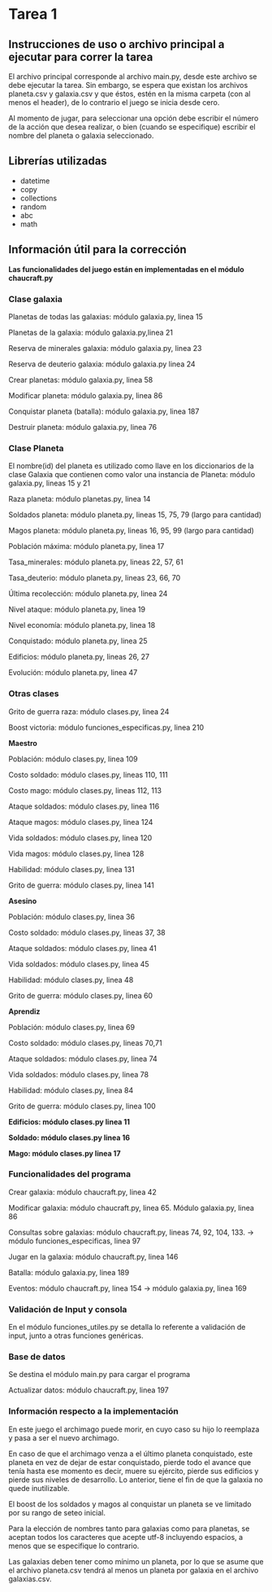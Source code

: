 # Tarea 1


## Instrucciones de uso o archivo principal a ejecutar para correr la tarea

El archivo principal corresponde al archivo main.py, desde este archivo se debe ejecutar la tarea. Sin embargo, se espera que existan los archivos planeta.csv y galaxia.csv y que éstos, estén en la misma carpeta (con al menos el header), de lo contrario el juego se inicia desde cero.

Al momento de jugar, para seleccionar una opción debe escribir el número de la acción que desea realizar, o bien (cuando se especifique) escribir el nombre del planeta o galaxia seleccionado.


## Librerías utilizadas

* datetime
* copy
* collections
* random
* abc
* math


## Información útil para la corrección

**Las funcionalidades del juego están en implementadas en el módulo chaucraft.py**

### Clase galaxia

Planetas de todas las galaxias: módulo galaxia.py, linea 15

Planetas de la galaxia: módulo galaxia.py,linea 21

Reserva de minerales galaxia: módulo galaxia.py, linea 23

Reserva de deuterio galaxia: módulo galaxia.py linea 24

Crear planetas: módulo galaxia.py, linea 58

Modificar planeta:  módulo galaxia.py, linea 86

Conquistar planeta (batalla):  módulo galaxia.py, linea 187

Destruir planeta:  módulo galaxia.py, linea 76

### Clase Planeta

El nombre(id) del planeta es utilizado como llave en los diccionarios de la clase Galaxia que contienen como valor una instancia de Planeta: módulo galaxia.py, lineas 15 y 21

Raza planeta: módulo planetas.py, linea 14

Soldados planeta: módulo planeta.py, lineas 15, 75, 79 (largo para cantidad)

Magos planeta: módulo planeta.py, lineas 16, 95, 99 (largo para cantidad)

Población máxima: módulo planeta.py, linea 17

Tasa_minerales: módulo planeta.py, lineas 22, 57, 61

Tasa_deuterio: módulo planeta.py, lineas 23, 66, 70

Última recolección: módulo planeta.py, linea 24

Nivel ataque: módulo planeta.py, linea 19

Nivel economía: módulo planeta.py, linea 18

Conquistado: módulo planeta.py, linea 25

Edificios: módulo planeta.py, lineas 26, 27

Evolución: módulo planeta.py, linea 47

### Otras clases

Grito de guerra raza: módulo clases.py, linea 24

Boost victoria: módulo funciones_especificas.py, linea 210

**Maestro**

Población: módulo clases.py, linea 109

Costo soldado: módulo clases.py, lineas 110, 111

Costo mago: módulo clases.py, lineas 112, 113

Ataque soldados: módulo clases.py, linea 116

Ataque magos: módulo clases.py, linea 124

Vida soldados: módulo clases.py, linea 120

Vida magos: módulo clases.py, linea 128

Habilidad: módulo clases.py, linea 131

Grito de guerra: módulo clases.py, linea 141

**Asesino**

Población: módulo clases.py, linea 36

Costo soldado: módulo clases.py, lineas 37, 38

Ataque soldados: módulo clases.py, linea 41

Vida soldados: módulo clases.py, linea 45

Habilidad: módulo clases.py, linea 48

Grito de guerra: módulo clases.py, linea 60

**Aprendiz**

Población: módulo clases.py, linea 69

Costo soldado: módulo clases.py, lineas 70,71

Ataque soldados: módulo clases.py, linea 74

Vida soldados: módulo clases.py, linea 78

Habilidad: módulo clases.py, linea 84

Grito de guerra: módulo clases.py, linea 100


**Edificios: módulo clases.py linea 11**

**Soldado: módulo clases.py linea 16**

**Mago: módulo clases.py linea 17**

### Funcionalidades del programa
Crear galaxia: módulo chaucraft.py, linea 42

Modificar galaxia:  módulo chaucraft.py, linea 65. Módulo galaxia.py, linea 86

Consultas sobre galaxias:  módulo chaucraft.py, lineas 74, 92, 104, 133. -> módulo
funciones_especificas, linea 97

Jugar en la galaxia:  módulo chaucraft.py, linea 146

Batalla: módulo galaxia.py, linea 189

Eventos:  módulo chaucraft.py, linea 154 ->  módulo galaxia.py, linea 169

### Validación de Input y consola
En el módulo funciones_utiles.py se detalla lo referente a validación de input, junto a otras funciones genéricas.

### Base de datos
Se destina el módulo main.py para cargar el programa

Actualizar datos:  módulo chaucraft.py, linea 197

### Información respecto a la implementación
En este juego el archimago puede morir, en cuyo caso su hijo lo reemplaza y pasa a ser el nuevo archimago.

En caso de que el archimago venza a el último planeta conquistado, este planeta en vez de dejar de estar conquistado, pierde todo el avance que tenía hasta ese momento es decir, muere su ejército, pierde sus edificios y pierde sus niveles de desarrollo. Lo anterior, tiene el fin de que la galaxia no quede inutilizable.

El boost de los soldados y magos al conquistar un planeta se ve limitado por su rango de seteo inicial.

Para la elección de nombres tanto para galaxias como para planetas, se aceptan todos los caracteres que acepte utf-8 incluyendo espacios, a menos que se especifique lo contrario.

Las galaxias deben tener como mínimo un planeta, por lo que se asume que el archivo planeta.csv tendrá al menos un planeta por galaxia en el archivo galaxias.csv.
 

